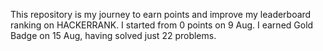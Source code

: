 This repository is my journey to earn points and improve my leaderboard ranking on HACKERRANK.
I started from 0 points on 9 Aug.
I earned Gold Badge on 15 Aug, having solved just 22 problems.
